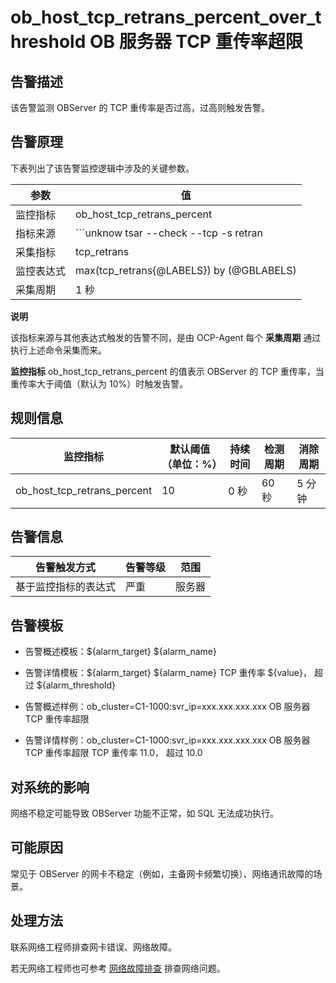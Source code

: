 ob_host_tcp_retrans_percent_over_threshold OB 服务器 TCP 重传率超限 
================================================================================



**告警描述** 
-----------------------------

该告警监测 OBServer 的 TCP 重传率是否过高，过高则触发告警。

告警原理 
-------------------------

下表列出了该告警监控逻辑中涉及的关键参数。


|  参数   |                                               值                                               |
|-------|-----------------------------------------------------------------------------------------------|
| 监控指标  | ob_host_tcp_retrans_percent                                                                   |
| 指标来源  | ```unknow tsar --check --tcp -s retran | awk -F '=' '{print $2}' ```  |
| 采集指标  | tcp_retrans                                                                                   |
| 监控表达式 | max(tcp_retrans{@LABELS}) by (@GBLABELS)                                                      |
| 采集周期  | 1 秒                                                                                           |


**说明**



该指标来源与其他表达式触发的告警不同，是由 OCP-Agent 每个 **采集周期** 通过执行上述命令采集而来。

**监控指标** ob_host_tcp_retrans_percent 的值表示 OBServer 的 TCP 重传率，当重传率大于阈值（默认为 10%）时触发告警。

**规则信息** 
-----------------------------



|            监控指标             | 默认阈值（单位：%） | 持续时间 | 检测周期 | 消除周期 |
|-----------------------------|------------|------|------|------|
| ob_host_tcp_retrans_percent | 10         | 0 秒  | 60 秒 | 5 分钟 |



**告警信息** 
-----------------------------



|   告警触发方式   | 告警等级 | 范围  |
|------------|------|-----|
| 基于监控指标的表达式 | 严重   | 服务器 |



**告警模板** 
-----------------------------

* 告警概述模板：\${alarm_target} ${alarm_name}

  

* 告警详情模板：\${alarm_target} \${alarm_name} TCP 重传率 \${value}， 超过 ${alarm_threshold}

  

* 告警概述样例：ob_cluster=C1-1000:svr_ip=xxx.xxx.xxx.xxx OB 服务器 TCP 重传率超限

  

* 告警详情样例：ob_cluster=C1-1000:svr_ip=xxx.xxx.xxx.xxx OB 服务器 TCP 重传率超限 TCP 重传率 11.0， 超过 10.0

  




**对系统的影响** 
-------------------------------

网络不稳定可能导致 OBServer 功能不正常，如 SQL 无法成功执行。

**可能原因** 
-----------------------------

常见于 OBServer 的网卡不稳定（例如，主备网卡频繁切换）、网络通讯故障的场景。

处理方法 
-------------------------

联系网络工程师排查网卡错误、网络故障。

若无网络工程师也可参考 [网络故障排查](../4.alarm-appendix/6.network-troubleshooting.md) 排查网络问题。
